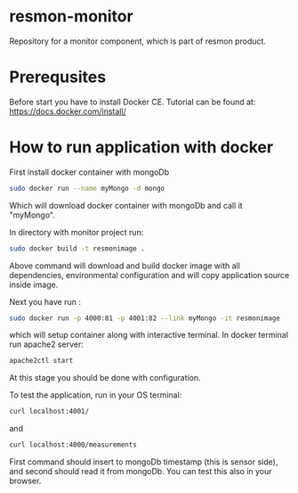 # resmon-monitor
Repository for a monitor component, which is part of resmon product.

# Prerequsites
Before start you have to install Docker CE. Tutorial can be found at:
https://docs.docker.com/install/


# How to run application with docker

First install docker container with mongoDb
```bash
sudo docker run --name myMongo -d mongo
```
Which will download docker container with mongoDb and call it "myMongo".

In directory with monitor project run:
```bash
sudo docker build -t resmonimage .
```
Above command will download and build docker image with all dependencies, environmental configuration 
and will copy application source inside image.


Next you have run :
```bash
sudo docker run -p 4000:81 -p 4001:82 --link myMongo -it resmonimage
```

which will setup container along with interactive terminal. In docker terminal run apache2 server:

```bash
apache2ctl start
```

At this stage you should be done with configuration.


To test the application, run in your OS terminal:
```bash
curl localhost:4001/
```
and

```bash
curl localhost:4000/measurements
```

First command should insert to mongoDb timestamp (this is sensor side), and second should read it from mongoDb. 
You can test this also in your browser.

